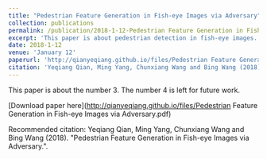 ```yaml
---
title: "Pedestrian Feature Generation in Fish-eye Images via Adversary"
collection: publications
permalink: /publication/2018-1-12-Pedestrian Feature Generation in Fish-eye Images via Adversary
excerpt: 'This paper is about pedestrian detection in fish-eye images.'
date: 2018-1-12
venue: 'January 12'
paperurl: 'http://qianyeqiang.github.io/files/Pedestrian Feature Generation in Fish-eye Images via Adversary.pdf'
citation: 'Yeqiang Qian, Ming Yang, Chunxiang Wang and Bing Wang (2018). &quot;Pedestrian Feature Generation in Fish-eye Images via Adversary.&quot;'
---
```

This paper is about the number 3. The number 4 is left for future work.

[Download paper here](http://qianyeqiang.github.io/files/Pedestrian Feature Generation in Fish-eye Images via Adversary.pdf)

Recommended citation: Yeqiang Qian, Ming Yang, Chunxiang Wang and Bing Wang (2018). "Pedestrian Feature Generation in Fish-eye Images via Adversary.".
